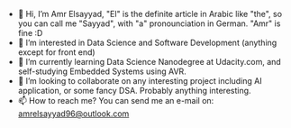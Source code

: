 - 👋 Hi, I’m Amr Elsayyad, "El" is the definite article in Arabic like "the", so you can call me "Sayyad", with "a" pronounciation in German. "Amr" is fine :D
- 👀 I’m interested in Data Science and Software Development (anything except for front end)
- 🌱 I’m currently learning Data Science Nanodegree at Udacity.com, and self-studying Embedded Systems using AVR.
- 💞️ I’m looking to collaborate on any interesting project including AI application, or some fancy DSA. Probably anything interesting.
- 📫 How to reach me? You can send me an e-mail on:     amrelsayyad96@outlook.com

